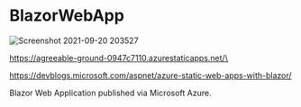 # BlazorWebApp

![Screenshot 2021-09-20 203527](https://user-images.githubusercontent.com/80493791/134095244-9c27f54c-b838-4751-8192-8630832aae79.png)

https://agreeable-ground-0947c7110.azurestaticapps.net/\

https://devblogs.microsoft.com/aspnet/azure-static-web-apps-with-blazor/


Blazor Web Application published via Microsoft Azure.

